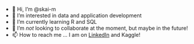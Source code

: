 - 👋 Hi, I’m @skai-m
- 👀 I’m interested in data and application development
- 🌱 I’m currently learning R and SQL
- 💞️ I’m *not* looking to collaborate at the moment, but maybe in the future!
- 📫 How to reach me ... I am on [LinkedIn](https://linkedin.com/in/safiyyah-muhammad-135476174 "LinkedIn") and Kaggle!

<!---
skai-m/skai-m is a ✨ special ✨ repository because its `README.md` (this file) appears on your GitHub profile.
You can click the Preview link to take a look at your changes.
--->
